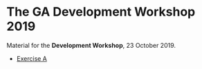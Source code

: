 # The GA Development Workshop 2019
Material for the **Development Workshop**, 23 October 2019.

-   [Exercise A](exercise-a/README.md)
